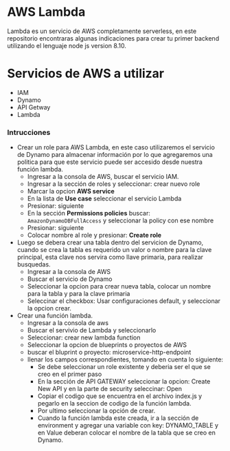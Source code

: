 # AWS Lambda
Lambda es un servicio de AWS completamente serverless, en este repositorio encontraras algunas indicaciones para crear tu primer backend utilizando el lenguaje node js version 8.10.

# Servicios de AWS a utilizar

  - IAM
  - Dynamo
  - API Getway
  - Lambda


### Intrucciones
- Crear un role para AWS Lambda, en este caso utilizaremos el servicio de Dynamo para almacenar información por lo que agregaremos una politica para que este servicio puede ser accesido desde nuestra función lambda.
    - Ingresar a la consola de AWS, buscar el servicio IAM.
    - Ingresar a la sección de roles y seleccionar: crear nuevo role
    - Marcar la opcion **AWS service**
    - En la lista de **Use case** seleccionar el servicio Lambda 
    - Presionar: siguiente
    - En la sección **Permissions policies** buscar: `AmazonDynamoDBFullAccess` y seleccionar la policy con ese nombre
    - Presionar: siguiente
    - Colocar nombre al role y presionar: **Create role**
- Luego se debera crear una tabla dentro del servicion de Dynamo, cuando se crea la tabla es requerido un valor o nombre para la clave principal, esta clave nos servira como llave primaria, para realizar busquedas.
    - Ingresar a la consola de AWS
    - Buscar el servicio de Dynamo
    - Seleccionar la opcion para crear nueva tabla, colocar un nombre para la tabla y para la clave primaria
    - Seleccinar el checkbox: Usar configuraciones default, y seleccionar la opcion crear.
- Crear una función lambda.
    - Ingresar a la consola de aws
    - Buscar el servivio de Lambda y seleccionarlo
    - Seleccionar: crear new lambda function
    - Seleccionar la opcion de blueprints o proyectos de AWS 
    - buscar el bluprint o proyecto: microservice-http-endpoint
    - llenar los campos correspondientes, tomando en cuenta lo siguiente:
        - Se debe seleccionar un role existente y deberia ser el que se creo en el primer paso
        - En la sección de API GATEWAY seleccionar la opcion: Create New API y en la parte de security seleccinar: Open
        - Copiar el codigo que se encuentra en el archivo index.js y pegarlo en la seccion de codigo de la función lambda.
        - Por ultimo seleccionar la opción de crear.
        - Cuando la función lambda este creada, ir a la sección de environment y agregar una variable con key: DYNAMO_TABLE y en Value deberan colocar el nombre de la tabla que se creo en Dynamo.
